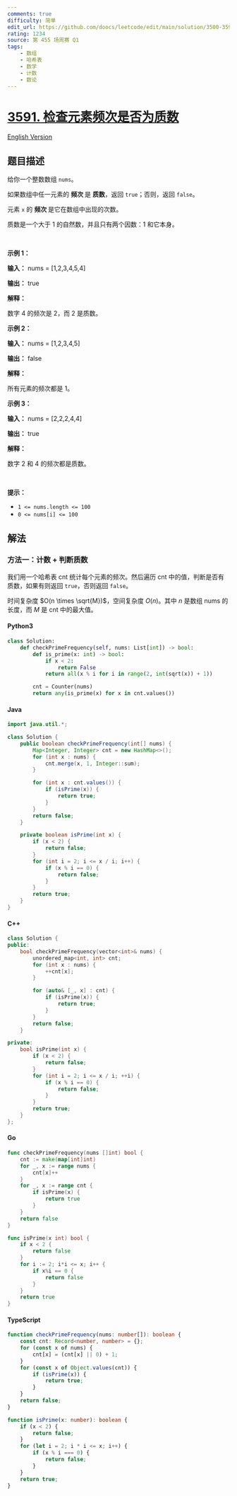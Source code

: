 ```yaml
---
comments: true
difficulty: 简单
edit_url: https://github.com/doocs/leetcode/edit/main/solution/3500-3599/3591.Check%20if%20Any%20Element%20Has%20Prime%20Frequency/README.md
rating: 1234
source: 第 455 场周赛 Q1
tags:
    - 数组
    - 哈希表
    - 数学
    - 计数
    - 数论
---
```


<!-- problem:start -->

# [3591. 检查元素频次是否为质数](https://leetcode.cn/problems/check-if-any-element-has-prime-frequency)

[English Version](/solution/3500-3599/3591.Check%20if%20Any%20Element%20Has%20Prime%20Frequency/README_EN.md)

## 题目描述

<!-- description:start -->

<p>给你一个整数数组 <code>nums</code>。</p>

<p>如果数组中任一元素的&nbsp;<strong>频次&nbsp;</strong>是&nbsp;<strong>质数</strong>，返回 <code>true</code>；否则，返回 <code>false</code>。</p>

<p>元素 <code>x</code> 的&nbsp;<strong>频次&nbsp;</strong>是它在数组中出现的次数。</p>

<p>质数是一个大于 1 的自然数，并且只有两个因数：1 和它本身。</p>

<p>&nbsp;</p>

<p><strong class="example">示例 1：</strong></p>

<div class="example-block">
<p><strong>输入：</strong> <span class="example-io">nums = [1,2,3,4,5,4]</span></p>

<p><strong>输出：</strong> <span class="example-io">true</span></p>

<p><strong>解释：</strong></p>

<p>数字 4 的频次是 2，而 2 是质数。</p>
</div>

<p><strong class="example">示例 2：</strong></p>

<div class="example-block">
<p><strong>输入：</strong> <span class="example-io">nums = [1,2,3,4,5]</span></p>

<p><strong>输出：</strong> <span class="example-io">false</span></p>

<p><strong>解释：</strong></p>

<p>所有元素的频次都是 1。</p>
</div>

<p><strong class="example">示例 3：</strong></p>

<div class="example-block">
<p><strong>输入：</strong> <span class="example-io">nums = [2,2,2,4,4]</span></p>

<p><strong>输出：</strong> <span class="example-io">true</span></p>

<p><strong>解释：</strong></p>

<p>数字 2 和 4 的频次都是质数。</p>
</div>

<p>&nbsp;</p>

<p><strong>提示：</strong></p>

<ul>
	<li><code>1 &lt;= nums.length &lt;= 100</code></li>
	<li><code>0 &lt;= nums[i] &lt;= 100</code></li>
</ul>

<!-- description:end -->

## 解法

<!-- solution:start -->

### 方法一：计数 + 判断质数

我们用一个哈希表 $\text{cnt}$ 统计每个元素的频次。然后遍历 $\text{cnt}$ 中的值，判断是否有质数，如果有则返回 `true`，否则返回 `false`。

时间复杂度 $O(n \times \sqrt{M})$，空间复杂度 $O(n)$。其中 $n$ 是数组 $\text{nums}$ 的长度，而 $M$ 是 $\text{cnt}$ 中的最大值。

<!-- tabs:start -->

#### Python3

```python
class Solution:
    def checkPrimeFrequency(self, nums: List[int]) -> bool:
        def is_prime(x: int) -> bool:
            if x < 2:
                return False
            return all(x % i for i in range(2, int(sqrt(x)) + 1))

        cnt = Counter(nums)
        return any(is_prime(x) for x in cnt.values())
```

#### Java

```java
import java.util.*;

class Solution {
    public boolean checkPrimeFrequency(int[] nums) {
        Map<Integer, Integer> cnt = new HashMap<>();
        for (int x : nums) {
            cnt.merge(x, 1, Integer::sum);
        }

        for (int x : cnt.values()) {
            if (isPrime(x)) {
                return true;
            }
        }
        return false;
    }

    private boolean isPrime(int x) {
        if (x < 2) {
            return false;
        }
        for (int i = 2; i <= x / i; i++) {
            if (x % i == 0) {
                return false;
            }
        }
        return true;
    }
}
```

#### C++

```cpp
class Solution {
public:
    bool checkPrimeFrequency(vector<int>& nums) {
        unordered_map<int, int> cnt;
        for (int x : nums) {
            ++cnt[x];
        }

        for (auto& [_, x] : cnt) {
            if (isPrime(x)) {
                return true;
            }
        }
        return false;
    }

private:
    bool isPrime(int x) {
        if (x < 2) {
            return false;
        }
        for (int i = 2; i <= x / i; ++i) {
            if (x % i == 0) {
                return false;
            }
        }
        return true;
    }
};
```

#### Go

```go
func checkPrimeFrequency(nums []int) bool {
	cnt := make(map[int]int)
	for _, x := range nums {
		cnt[x]++
	}
	for _, x := range cnt {
		if isPrime(x) {
			return true
		}
	}
	return false
}

func isPrime(x int) bool {
	if x < 2 {
		return false
	}
	for i := 2; i*i <= x; i++ {
		if x%i == 0 {
			return false
		}
	}
	return true
}
```

#### TypeScript

```ts
function checkPrimeFrequency(nums: number[]): boolean {
    const cnt: Record<number, number> = {};
    for (const x of nums) {
        cnt[x] = (cnt[x] || 0) + 1;
    }
    for (const x of Object.values(cnt)) {
        if (isPrime(x)) {
            return true;
        }
    }
    return false;
}

function isPrime(x: number): boolean {
    if (x < 2) {
        return false;
    }
    for (let i = 2; i * i <= x; i++) {
        if (x % i === 0) {
            return false;
        }
    }
    return true;
}
```

<!-- tabs:end -->

<!-- solution:end -->

<!-- problem:end -->
